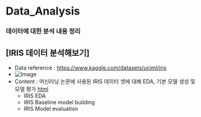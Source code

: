 # Data_Analysis
### 데이터에 대한 분석 내용 정리

## [IRIS 데이터 분석해보기]
 * Data reference : https://www.kaggle.com/datasets/uciml/iris
 * ![Image](https://storage.googleapis.com/kaggle-datasets-images/19/19/default-backgrounds/dataset-cover.jpg)
 * Content : 머신러닝 논문에 사용된 IRIS 데이터 셋에 대해 EDA, 기본 모델 생성 및 모델 평가 [html](https://chanbyeol01.github.io/Data_Analysis/IRIS_BASIC01.html)
   * IRIS EDA
   * IRIS Baseline model building
   * IRIS Model evaluation
